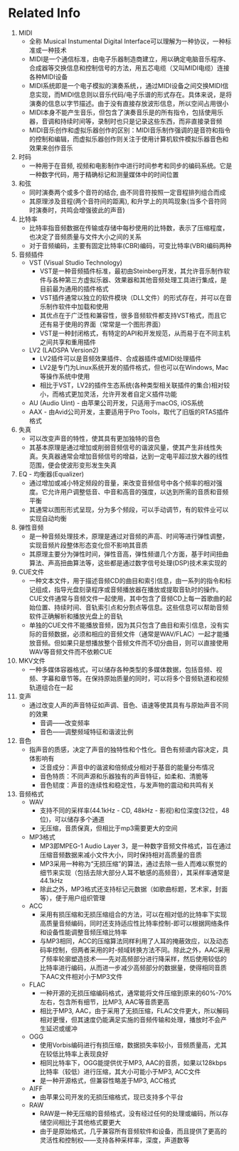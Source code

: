 # Related Info

1. MIDI
   - 全称 Musical Instumental Digital Interface可以理解为一种协议，一种标准或一种技术
   - MIDI是一个通信标准，由电子乐器制造商建立，用以确定电脑音乐程序、合成器等交换信息和控制信号的方法，用五芯电缆（又叫MIDI电缆）连接各种MIDI设备
   - MIDI系统即是一个电子模拟的演奏系统，，通过MIDI设备之间交换MIDI信息实现，而MIDI信息则以音乐代码/电子乐谱的形式存在。具体来说，是将演奏的信息以字节描述。由于没有直接存放波形信息，所以空间占用很小
   - MIDI本身不能产生音乐，但包含了演奏音乐是的所有指令，包括使用乐器，音调和持续时间等，录制时也只是记录这些东西，而非直接录音频
   - MIDI音乐创作和虚拟乐器创作的区别：MIDI音乐制作强调的是音符和指令的控制和编辑，而虚拟乐器创作则关注于使用计算机软件模拟乐器音色和效果来创作音乐
2. 时码
   - 一种用于在音频, 视频和电影制作中进行时间参考和同步的编码系统。它是一种数字代码，用于精确标记和测量媒体中的时间位置
3. 和弦
   - 同时演奏两个或多个音符的结合, 由不同音符按照一定音程排列组合而成
   - 其原理涉及音程(两个音符间的距离), 和升学上的共鸣现象(当多个音符同时演奏时，共鸣会增强彼此的声音)
4. 比特率
   - 比特率指音频数据在传输或存储中每秒使用的比特数，表示了压缩程度，也决定了音频质量与文件大小之间的关系
   - 对于音频编码，主要有固定比特率(CBR)编码，可变比特率(VBR)编码两种
5. 音频插件
   - VST (Visual Studio Technology)
     - VST是一种音频插件标准，最初由Steinberg开发，其允许音乐制作软件与各种第三方虚拟乐器、效果器和其他音频处理工具进行集成，是目前最为通用的插件格式
     - VST插件通常以独立的软件模块（DLL文件）的形式存在，并可以在音乐制作软件中加载和使用
     - 其优点在于广泛性和兼容性，很多音频软件都支持VST格式，而且它还有易于使用的界面（常常是一个图形界面）
     - VST是一种封闭格式，有特定的API和开发规范，从而易于在不同主机之间共享和重用插件
   - LV2 (LADSPA Version2)
     - LV2插件可以是音频效果插件、合成器插件或MIDI处理插件
     - LV2是专门为Linux系统开发的插件格式，但也可以在Windows, Mac等操作系统中使用
     - 相比于VST，LV2的插件生态系统(各种类型相关联插件的集合)相对较小，而格式更加灵活，允许开发者自定义插件功能
   - AU (Audio Uint) - 由苹果公司开发，只适用于macOS, iOS系统
   - AAX - 由Avid公司开发，主要适用于Pro Tools，取代了旧版的RTAS插件格式
6. 失真
   - 可以改变声音的特性，使其具有更加独特的音色
   - 其基本原理是通过增加或削弱音频信号的谐波风量，使其产生非线性失真。失真器通常会增加音频信号的增益，达到一定电平超过放大器的线性范围，便会使波形变形发生失真
7. EQ - 均衡器(Equalizer)
   - 通过增加或减小特定频段的音量，来改变音频信号中各个频率的相对强度。它允许用户调整低音、中音和高音的强度，以达到所需的音质和音频平衡
   - 其通常以图形形式呈现，分为多个频段，可以手动调节，有的软件业可以实现自动均衡
8. 弹性音频
    - 是一种音频处理技术，原理是通过对音频的声高、时间等进行弹性调整，实现音频片段整体形态变化但不影响其音质
    - 其原理主要分为弹性时间，弹性音高，弹性频谱几个方面，基于时间扭曲算法、声高扭曲算法等，这些都是通过数字信号处理(DSP)技术来实现的
9. CUE文件
    - 一种文本文件，用于描述音频CD的曲目和索引信息，由一系列的指令和标记组成，指导光盘刻录程序或音频播放器在播放或提取音轨时的操作。CUE文件通常与音频文件一起使用，其中包含了音频CD上每一首歌曲的起始位置、持续时间、音轨索引点和分割点等信息。这些信息可以帮助音频软件正确解析和播放光盘上的音轨
    - 单独的CUE文件不能播放音频，因为其只包含了曲目和索引信息，没有实际的音频数据，必须和相应的音频文件（通常是WAV/FLAC）一起才能播放音频。但如果只是想播放整个音频文件而不切分曲目，则可以直接使用WAV等音频文件而不依赖CUE
10. MKV文件
    - 一种多媒体容器格式，可以储存各种类型的多媒体数据，包括音频、视频、字幕和章节等。在保持原始质量的同时，可以将多个音频轨道和视频轨道组合在一起
11. 变声
    - 通过改变人声的声音特征如声调、音色、语速等使其具有与原始声音不同的效果
      - 音调——改变频率
      - 音色——调整频域特征和谐波比例
12. 音色
    - 指声音的质感，决定了声音的独特性和个性化。音色有频谱内容决定，具体影响有
      - 泛音成分：声音中的谐波和倍频成分相对于基音的能量分布情况
      - 音色特质：不同声源和乐器独有的声音特征，如柔和、清脆等
      - 音色韧度：声音的连续性和稳定性，与发声物的震动和共鸣有关
13. 音频格式
    - WAV
      - 支持不同的采样率(44.1kHz - CD, 48kHz - 影视)和位深度(32位，48位)，可以储存多个通道
      - 无压缩，音质保真，但相比于mp3需要更大的空间
    - MP3格式
      - MP3即MPEG-1 Audio Layer 3，是一种数字音频文件格式，旨在通过压缩音频数据来减小文件大小，同时保持相对高质量的音质
      - MP3采用一种称为“无损压缩”的算法，通过去除一些人而难以察觉的细节来实现（包括去除大部分人耳不敏感的高频音），其采样率通常是44.1kHz
      - 除此之外，MP3格式还支持标记元数据（如歌曲标题，艺术家，封面等），便于用户组织管理
    - ACC
      - 采用有损压缩和无损压缩组合的方法，可以在相对低的比特率下实现高质量音频编码，同时还支持适应性比特率控制-即可以根据网络条件和设备性能调整音频压缩比特率
      - 与MP3相同，ACC的压缩算法同样利用了人耳的掩蔽效应，以及动态码率控制，但两者采用的时-频域转换方法不同。除此之外，AAC采用了频率轮廓塑造技术——先对高频部分进行降采样，然后使用较低的比特率进行编码，从而进一步减少高频部分的数据量，使得相同音质下AAC文件相对小于MP3文件
    - FLAC
      - 一种开源的无损压缩编码格式，通常能将文件压缩到原来的60%-70%左右，包含所有细节，比MP3, AAC等音质更高
      - 相比于MP3, AAC，由于采用了无损压缩，FLAC文件更大，所以解码相对更慢，但其速度仍能满足实施的音频传输和处理，播放时不会产生延迟或缓冲
    - OGG
      - 使用Vorbis编码进行有损压缩，数据损失率较小，音频质量高，尤其在较低比特率上表现良好
      - 相同比特率下，OGG能提供优于MP3, AAC的音质，如果以128kbps比特率（较低）进行压缩，其大小可能小于MP3, ACC文件
      - 是一种开源格式，但兼容性略差于MP3, ACC格式
    - AIFF
      - 由苹果公司开发的无损压缩格式，现已支持多个平台
    - RAW
      - RAW是一种无压缩的音频格式，没有经过任何的处理或编码，所以存储空间相比于其他格式要更大
      - 由于是原始格式，几乎兼容所有音频软件和设备，而且提供了更高的灵活性和控制权——支持各种采样率，深度，声道数等
